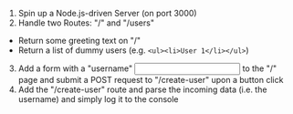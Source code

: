 1. Spin up a Node.js-driven Server (on port 3000)
2. Handle two Routes: "/" and "/users"

-   Return some greeting text on "/"
-   Return a list of dummy users (e.g. `<ul><li>User 1</li></ul>`)

3. Add a form with a "username" <input> to the "/" page and submit a POST request to "/create-user" upon a button click
4. Add the "/create-user" route and parse the incoming data (i.e. the username) and simply log it to the console
